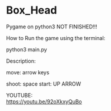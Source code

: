 # Box_Head
Pygame on python3
NOT FINISHED!!!

How to Run the game using the terminal:



python3 main.py

Description:


move: arrow keys

shoot: space
start: UP ARROW
                                
                                
                                

YOUTUBE:  
https://youtu.be/92oXkxyQuBo


